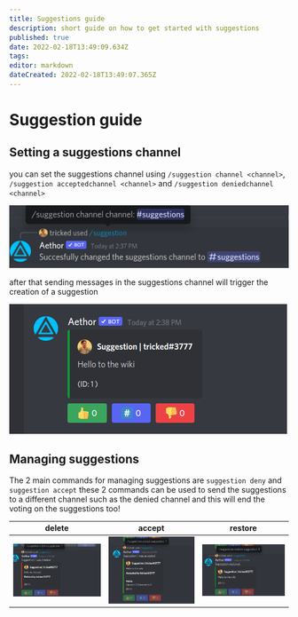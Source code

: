 ```yaml
---
title: Suggestions guide
description: short guide on how to get started with suggestions
published: true
date: 2022-02-18T13:49:09.634Z
tags: 
editor: markdown
dateCreated: 2022-02-18T13:49:07.365Z
---
```


# Suggestion guide

## Setting a suggestions channel

you can set the suggestions channel using `/suggestion channel <channel>`, `/suggestion acceptedchannel <channel>` and `/suggestion deniedchannel <channel>`

![channel.png](/channel.png)

after that sending messages in the suggestions channel will trigger the creation of a suggestion

![suggestions.png](/suggestions.png)

## Managing suggestions

The 2 main commands for managing suggestions are `suggestion deny` and `suggestion accept` these 2 commands can be used to send the suggestions to a different channel such as the denied channel and this will end the voting on the suggestions too!


|delete|accept|restore|
|--|--|--|
|![delete](/delete.png)|![delete](/accept.png)|![delete](/restore.png)|